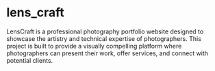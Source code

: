 # lens_craft
LensCraft is a professional photography portfolio website designed to showcase the artistry and technical expertise of photographers. This project is built to provide a visually compelling platform where photographers can present their work, offer services, and connect with potential clients.

